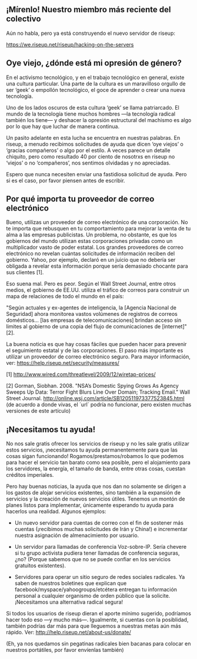 ## ¡Mírenlo! Nuestro miembro más reciente del colectivo

Aún no habla, pero ya está construyendo el nuevo servidor de riseup:

https://we.riseup.net/riseup/hacking-on-the-servers


## Oye viejo, ¿dónde está mi opresión de género?

En el activismo tecnológico, y en el trabajo tecnológico en general,
existe una cultura particular. Una parte de la cultura es un maravilloso
orgullo de ser ‘geek’ o empollón tecnológico, el goce de aprender o
crear una nueva tecnología.

Uno de los lados oscuros de esta cultura ‘geek’ se llama patriarcado. El
mundo de la tecnología tiene muchos hombres —la tecnología radical
también los tiene— y deshacer la opresión estructural del machismo es
algo por lo que hay que luchar de manera continua.

Un pasito adelante en esta lucha se encuentra en nuestras palabras. En
riseup, a menudo recibimos solicitudes de ayuda que dicen ‘oye viejos’ o
‘gracias compañeros’ o algo por el estilo. A veces parece un detalle
chiquito, pero como resultado 40 por ciento de nosotrxs en riseup no
‘viejos’ o no ‘compañeros’, nos sentimos olvidadas y no apreciadas.

Espero que nunca necesiten enviar una fastidiosa solicitud de ayuda.
Pero si es el caso, por favor piensen antes de escribir.


## Por qué importa tu proveedor de correo electrónico

Bueno, utilizas un proveedor de correo electrónico de una corporación.
No te importa que rebusquen en tu comportamiento para mejorar la venta
de tu alma a las empresas publicistas. Un problema, no obstante, es que
los gobiernos del mundo utilizan estas corporaciones privadas como un
multiplicador vasto de poder estatal. Los grandes proveedores de correo
electrónico no revelan cuántas solicitudes de información reciben del
gobierno. Yahoo, por ejemplo, declaró en un juicio que no debería ser
obligada a revelar esta información porque sería demasiado chocante para
sus clientes [1].

Eso suena mal. Pero es peor. Según el Wall Street Journal, entre otros
medios, el gobierno de EE.UU. utiliza el tráfico de correos para
construir un mapa de relaciones de todo el mundo en el país:

"Según actuales y ex-agentes de inteligencia, la [Agencia Nacional de
Seguridad] ahora monitorea vastos volúmenes de registros de correos
domésticos... [las empresas de telecomunicaciones] brindan acceso sin
limites al gobierno de una copia del flujo de comunicaciones de
[internet]" [2].

La  buena noticia es que hay cosas fáciles que pueden hacer para
prevenir el seguimiento estatal y de las corporaciones. El paso más
importante es utilizar un proveedor de correo electrónico seguro. Para
mayor información, ver: https://help.riseup.net/security/measures/

[1] http://www.wired.com/threatlevel/2009/12/wiretap-prices/

[2] Gorman, Siobhan. 2008. "NSA’s Domestic Spying Grows As Agency Sweeps
Up Data: Terror Fight Blurs Line Over Domain; Tracking Email." Wall
Street Journal. http://online.wsj.com/article/SB120511973377523845.html
(de acuerdo a donde vivas, el ´url´ podría no funcionar, pero existen
muchas versiones de este artículo)

## ¡Necesitamos tu ayuda!

No nos sale gratis ofrecer los servicios de riseup y no les sale gratis
utilizar estos servicios, ¡necesitamos tu ayuda permanentemente para que
las cosas sigan funcionando! Rogamos/prestamos/robamos lo que podemos
para hacer el servicio tan barato como sea posible, pero el alojamiento
para los servidores, la energía, el tamaño de banda, entre otras cosas,
cuestan créditos imperiales.

Pero hay buenas noticias, la ayuda que nos dan no solamente se dirigen a
los gastos de alojar servicios existentes, sino también a la expansión
de servicios y la creación de nuevos servicios útiles. Tenemos un montón
de planes listos para implementar, únicamente esperando tu ayuda para
hacerlos una realidad. Algunos ejemplos:

* Un nuevo servidor para cuentas de correo con el fin de sostener más
cuentas (¡recibimos muchas solicitudes de Irán y China!) e incrementar
nuestra asignación de almenacimiento por usuario.

* Un servidor para llamadas de conferencia Voz-sobre-IP. Sería chevere
si tu grupo activista pudiera tener llamadas de conferencia seguras,
¿no? (Porque sabemos que no se puede confiar en los servicios gratuitos
existentes).

* Servidores para operar un sitio seguro de redes sociales radicales. Ya
saben de nuestros boletines que explican que
facebook/myspace/yahoogroups/etcétera entregan tu información personal a
cualquier organismo de orden público que la solicite. ¡Necesitamos una
alternativa radical segura!

Si todos los usuarios de riseup dieran el aporte mínimo sugerido,
podríamos hacer todo eso —y mucho   más—. Igualmente, si cuentas con la
posiblidad, también podrías dar más para que lleguemos a nuestras metas
aún más rápido. Ver: http://help.riseup.net/about-us/donate/

(Eh, ya nos quedamos sin pegatinas radicales bien bacanas para colocar
en nuestros portátiles, por favor envíenlas también)

